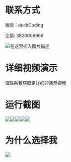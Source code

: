 # 联系方式

微信：duckCoding

企鹅: 3820006966

![在这里插入图片描述](http://upload.cxycsx.vip/91ab4bcb4f2c4c6db86365bb6d6e9c62.jpeg)

# 详细视频演示

请联系我获取更详细的演示视频

# 运行截图

![](http://www.bysj52.com/uploadfile/ueditor/image/202306/%E6%AF%95%E8%AE%BEssm122%E5%9F%BA%E4%BA%8EJava%E7%9A%84%E9%AB%98%E6%A0%A1%E6%95%99%E5%AD%A6%E4%B8%9A%E7%BB%A9%E4%BF%A1%E6%81%AF%E7%AE%A1%E7%90%86%E7%B3%BB%E7%BB%9F%E6%AF%95%E4%B8%9A%E8%AE%BE%E8%AE%A1/4.png)![](http://www.bysj52.com/uploadfile/ueditor/image/202306/%E6%AF%95%E8%AE%BEssm122%E5%9F%BA%E4%BA%8EJava%E7%9A%84%E9%AB%98%E6%A0%A1%E6%95%99%E5%AD%A6%E4%B8%9A%E7%BB%A9%E4%BF%A1%E6%81%AF%E7%AE%A1%E7%90%86%E7%B3%BB%E7%BB%9F%E6%AF%95%E4%B8%9A%E8%AE%BE%E8%AE%A1/1.png)![](http://www.bysj52.com/uploadfile/ueditor/image/202306/%E6%AF%95%E8%AE%BEssm122%E5%9F%BA%E4%BA%8EJava%E7%9A%84%E9%AB%98%E6%A0%A1%E6%95%99%E5%AD%A6%E4%B8%9A%E7%BB%A9%E4%BF%A1%E6%81%AF%E7%AE%A1%E7%90%86%E7%B3%BB%E7%BB%9F%E6%AF%95%E4%B8%9A%E8%AE%BE%E8%AE%A1/3.png)![](http://www.bysj52.com/uploadfile/ueditor/image/202306/%E6%AF%95%E8%AE%BEssm122%E5%9F%BA%E4%BA%8EJava%E7%9A%84%E9%AB%98%E6%A0%A1%E6%95%99%E5%AD%A6%E4%B8%9A%E7%BB%A9%E4%BF%A1%E6%81%AF%E7%AE%A1%E7%90%86%E7%B3%BB%E7%BB%9F%E6%AF%95%E4%B8%9A%E8%AE%BE%E8%AE%A1/5.png)![](http://www.bysj52.com/uploadfile/ueditor/image/202306/%E6%AF%95%E8%AE%BEssm122%E5%9F%BA%E4%BA%8EJava%E7%9A%84%E9%AB%98%E6%A0%A1%E6%95%99%E5%AD%A6%E4%B8%9A%E7%BB%A9%E4%BF%A1%E6%81%AF%E7%AE%A1%E7%90%86%E7%B3%BB%E7%BB%9F%E6%AF%95%E4%B8%9A%E8%AE%BE%E8%AE%A1/2.png)

# 为什么选择我

![](http://upload.cxycsx.vip/%E7%A8%8B%E5%BA%8F%E8%AE%BE%E8%AE%A1.png)

